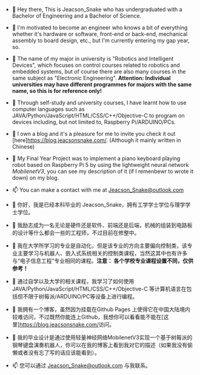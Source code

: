 - 👋 Hey there, This is Jeacson_Snake who has undergraduated with a Bachelor of Engineering and a Bachelor of Science.
- 🌱 I'm motivated to become an engineer who knows a bit of everything whether it's hardware or software, front-end or back-end, mechanical assembly to board design, etc., but I'm currently entering my gap year, so.
- 🎨 The name of my major in university is "Robotics and Intelligent Devices", which focuses on control courses related to robotics and embedded systems, but of course there are also many courses in the same subject as "Electronic Engineering". **Attention: Individual universities may have different programmes for majors with the same name, so this is for reference only!**
- 💬 Through self-study and university courses, I have learnt how to use computer languages such as JAVA/Python/JavaScript/HTML/CSS/C++/Objective-C to program on devices including, but not limited to, Raspberry Pi/ARDUINO/PCs.
- 🤔 I own a blog and it's a pleasure for me to invite you check it out [here]<https://blog.jeacsonsnake.com/>. (Although it mainly written in Chinese)
- 🤪 My Final Year Project was to implement a piano keyboard playing robot based on Raspberry Pi 5 by using the lightweight neural network *MobilenetV3*, you can see my description of it (if I remenbewr to wrote it down) on my blog.
- 📫 You can make a contact with me at Jeacson_Snake@outlook.com

- 👋 你好，我是已经本科毕业的 Jeacson_Snake，拥有工学学士学位与理学学士学位。
- 🌱 我励志成为一名无论是硬件还是软件、前端还是后端，机械的组装到电路板的设计等什么都会一些的工程师，不过目前在修整中。
- 🎨 我在大学所学习的专业是自动化，但是该专业的方向主要偏向控制类，该专业主要学习与机器人、嵌入式系统相关的控制类课程，当然这其中也有许多与“电子信息工程”专业相同的课程。**注意： 各个学校专业课程设置不同，仅供参考！**
- 💬 通过自学以及大学的相关课程，我学习了如何使用JAVA/Python/JavaScript/HTML/CSS/C++/Objective-C 等计算机语言在包括但不限于树莓派/ARDUINO/PC等设备上进行编程。
- 🤔 我拥有一个博客，虽然因为挂载在Github Pages 上使得它在中国大陆境内较难访问，不过既然你能连上Github，我想你可以看看能不能在[这里]<https://blog.jeacsonsnake.com/>访问。
- 🤪 我的毕业设计是通过使用轻量神经网络MobilenetV3实现一个基于树莓派的钢琴键盘演奏机器人，你可以在我的博客上看到我对它的描述（如果我没有偷懒或者没有忘了写的话应该能看到）。
- 📫 您可以通过 Jeacson_Snake@outlook.com 与我联系。

<!---
JeacsonSnake/JeacsonSnake is a ✨ special ✨ repository because its `README.md` (this file) appears on your GitHub profile.
You can click the Preview link to take a look at your changes.
--->
